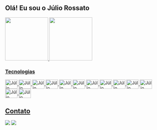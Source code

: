 ## Olá! Eu sou o Júlio Rossato

	
 <div>
  <a href="https://github.com/JulioRossato">
  <img height="140em" src="https://github-readme-stats.vercel.app/api?username=JulioRossato&show_icons=true&theme=dracula&include_all_commits=true&count_private=true"/>
  <img height="140em" src="https://github-readme-stats.vercel.app/api/top-langs/?username=JulioRossato&layout=compact&langs_count=7&theme=dracula"/>
</div>
	
### Tecnologias	

<div style="display: inline_block;">
<img align="center" alt="Júlio Rossato-HTML5" height="30" width="40" src="https://juliorossato.com.br/images/html5.png">
<img align="center" alt="Júlio Rossato-CCS3" height="30" width="40" src="https://juliorossato.com.br/images/css3.png">
<img align="center" alt="Júlio Rossato-Bootstrap" height="30" width="40" src="https://juliorossato.com.br/images/bootstrap.png">
<img align="center" alt="Júlio Rossato-JavaScript" height="30" width="40" src="https://juliorossato.com.br/images/javascriptpng">
<img align="center" alt="Júlio Rossato-jQuery" height="30" width="40" src="https://juliorossato.com.br/images/jquery.png">
<img align="center" alt="Júlio Rossato-PHP" height="30" width="40" src="https://juliorossato.com.br/images/php.png">
<img align="center" alt="Júlio Rossato-WordPress" height="30" width="40" src="https://juliorossato.com.br/images/wordpress.png">
<img align="center" alt="Júlio Rossato-CodeIgniter" height="30" width="40" src="https://juliorossato.com.br/images/codeigniter.png">
<img align="center" alt="Júlio Rossato-Laravel" height="30" width="40" src="https://juliorossato.com.br/images/laravel.png">
<img align="center" alt="Júlio Rossato-MySql" height="30" width="40" src="https://juliorossato.com.br/images/mysql.png">
<img align="center" alt="Júlio Rossato-Apache" height="30" width="40" src="https://juliorossato.com.br/images/apache.png">
<img align="center" alt="Júlio Rossato-Linux" height="30" width="40" src="https://juliorossato.com.br/images/linux.png">
<img align="center" alt="Júlio Rossato-Arduino" height="30" width="40" src="https://juliorossato.com.br/images/arduino.png">


	
	
	
</div>
  	
  ## Contato
 
<div> 
  <a href="https://instagram.com/julio_rossato" target="_blank"><img src="https://img.shields.io/badge/-Instagram-%23E4405F?style=for-the-badge&logo=instagram&logoColor=white" target="_BLANK"></a>
  <a href="https://www.linkedin.com/in/juliorossato" target="_blank"><img src="https://img.shields.io/badge/-LinkedIn-%230077B5?style=for-the-badge&logo=linkedin&logoColor=white" target="_BLANK"></a> 
</div>

